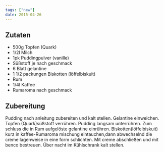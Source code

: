 ```yaml
---
tags: ["new"]
date: 2015-04-26
---
```


## Zutaten
- 500g Topfen (Quark)
- 1/2l Milch
- 1pk Puddingpulver (vanille)
- Süßstoff je nach geschmack
- 6 Blatt gelantine
- 1 1/2 packungen Biskotten (löffelbiskuit)
- Rum
- 1/4l Kaffee
- Rumaroma nach geschmack

## Zubereitung
Pudding nach anleitung zubereiten und kalt stellen.
Gelantine einweichen.
Topfen (Quark)süßstoff verrühren.
Pudding langsam unterrühren.
Zum schluss die in Rum aufgelöste gelantine einrühren.
Biskotten(löffelbiskuit) kurz in kaffee-Rumaroma mischung eintauchen,dann abwechselnd die creme lagenweise in eine form schlichten.
Mit creme abschließen und mit benco bestreuen.
Über nacht im Kühlschrank kalt stellen.

